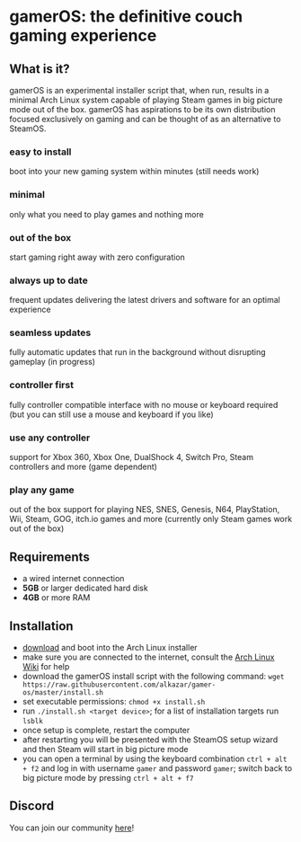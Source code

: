 # gamerOS: the definitive couch gaming experience

## What is it?
gamerOS is an experimental installer script that, when run, results in a minimal Arch Linux system capable of playing Steam games in big picture mode out of the box. gamerOS has aspirations to be its own distribution focused exclusively on gaming and can be thought of as an alternative to SteamOS. 

### easy to install
boot into your new gaming system within minutes (still needs work)

### minimal
only what you need to play games and nothing more

### out of the box
start gaming right away with zero configuration

### always up to date
frequent updates delivering the latest drivers and software for an optimal experience

### seamless updates
fully automatic updates that run in the background without disrupting gameplay (in progress)

### controller first
fully controller compatible interface with no mouse or keyboard required (but you can still use a mouse and keyboard if you like)

### use any controller
support for Xbox 360, Xbox One, DualShock 4, Switch Pro, Steam controllers and more (game dependent)

### play any game
out of the box support for playing NES, SNES, Genesis, N64, PlayStation, Wii, Steam, GOG, itch.io games and more (currently only Steam games work out of the box)


## Requirements
 - a wired internet connection
 - **5GB** or larger dedicated hard disk
 - **4GB** or more RAM


## Installation
 - [download](https://www.archlinux.org/download) and boot into the Arch Linux installer
 - make sure you are connected to the internet, consult the [Arch Linux Wiki](https://wiki.archlinux.org/index.php/Network_configuration) for help
 - download the gamerOS install script with the following command:
	`wget https://raw.githubusercontent.com/alkazar/gamer-os/master/install.sh`
 - set executable permissions: `chmod +x install.sh`
 - run `./install.sh <target device>`; for a list of installation targets run `lsblk`
 - once setup is complete, restart the computer
 - after restarting you will be presented with the SteamOS setup wizard and then Steam will start in big picture mode
 - you can open a terminal by using the keyboard combination `ctrl + alt + f2` and log in with username `gamer` and password `gamer`; switch back to big picture mode by pressing `ctrl + alt + f7`


## Discord

You can join our community [here](https://discord.gg/brdNSUQ)!
